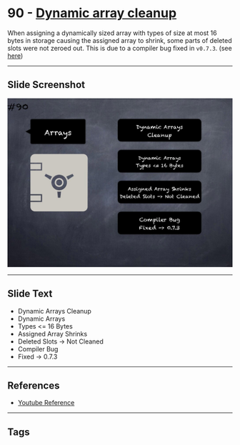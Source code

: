 # 90 - [Dynamic array cleanup](Dynamic%20array%20cleanup.md)
When assigning a dynamically sized array with types of size at most 16 bytes in storage causing the assigned array to shrink, some parts of deleted slots were not zeroed out. This is due to a compiler bug fixed in `v0.7.3`. (see [here](https://docs.soliditylang.org/en/v0.8.9/bugs.html))
___
## Slide Screenshot
![090.jpg](../../images/4.%20Pitfalls%20and%20Best%20Practices%20101/090.jpg)
___
## Slide Text
- Dynamic Arrays Cleanup
- Dynamic Arrays
- Types <= 16 Bytes
- Assigned Array Shrinks
- Deleted Slots -> Not Cleaned
- Compiler Bug 
- Fixed -> 0.7.3
___
## References
- [Youtube Reference](https://youtu.be/vyWLO5Dlg50?t=404)
___
## Tags